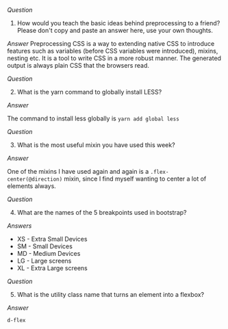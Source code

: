 <!-- Answers to the Self Study Questions go here -->

_Question_

1.  How would you teach the basic ideas behind preprocessing to a friend? Please
    don't copy and paste an answer here, use your own thoughts.

_Answer_ Preprocessing CSS is a way to extending native CSS to introduce
features such as variables (before CSS variables were introduced), mixins,
nesting etc. It is a tool to write CSS in a more robust manner. The generated
output is always plain CSS that the browsers read.

_Question_

2.  What is the yarn command to globally install LESS?

_Answer_

The command to install less globally is `yarn add global less`

_Question_

3.  What is the most useful mixin you have used this week?

_Answer_

One of the mixins I have used again and again is a `.flex-center(@direction)`
mixin, since I find myself wanting to center a lot of elements always.

_Question_

4.  What are the names of the 5 breakpoints used in bootstrap?

_Answers_

- XS - Extra Small Devices
- SM - Small Devices
- MD - Medium Devices
- LG - Large screens
- XL - Extra Large screens

_Question_

5.  What is the utility class name that turns an element into a flexbox?

_Answer_

`d-flex`
